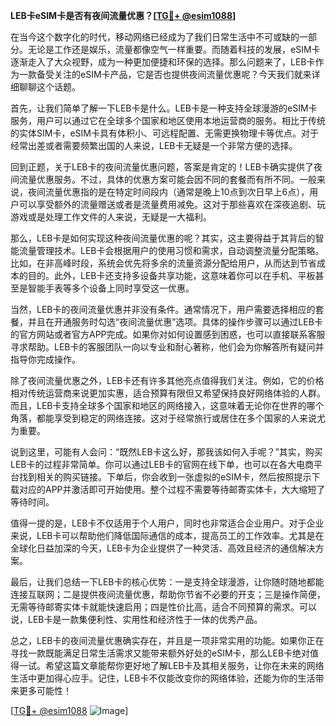 **LEB卡eSIM卡是否有夜间流量优惠？[[TG💪+ @esim1088](https://t.me/s/esim1088)]**

在当今这个数字化的时代，移动网络已经成为了我们日常生活中不可或缺的一部分。无论是工作还是娱乐，流量都像空气一样重要。而随着科技的发展，eSIM卡逐渐走入了大众视野，成为一种更加便捷和环保的选择。那么问题来了，LEB卡作为一款备受关注的eSIM卡产品，它是否也提供夜间流量优惠呢？今天我们就来详细聊聊这个话题。

首先，让我们简单了解一下LEB卡是什么。LEB卡是一种支持全球漫游的eSIM卡服务，用户可以通过它在全球多个国家和地区使用本地运营商的服务。相比于传统的实体SIM卡，eSIM卡具有体积小、可远程配置、无需更换物理卡等优点。对于经常出差或者需要频繁出国的人来说，LEB卡无疑是一个非常方便的选择。

回到正题，关于LEB卡的夜间流量优惠问题，答案是肯定的！LEB卡确实提供了夜间流量优惠服务。不过，具体的优惠方案可能会因不同的套餐而有所不同。一般来说，夜间流量优惠指的是在特定时间段内（通常是晚上10点到次日早上6点），用户可以享受额外的流量赠送或者是流量费用减免。这对于那些喜欢在深夜追剧、玩游戏或是处理工作文件的人来说，无疑是一大福利。

那么，LEB卡是如何实现这种夜间流量优惠的呢？其实，这主要得益于其背后的智能流量管理技术。LEB卡会根据用户的使用习惯和需求，自动调整流量分配策略。比如，在非高峰时段，系统会优先将多余的流量资源分配给用户，从而达到节省成本的目的。此外，LEB卡还支持多设备共享功能，这意味着你可以在手机、平板甚至是智能手表等多个设备上同时享受这一优惠。

当然，LEB卡的夜间流量优惠并非没有条件。通常情况下，用户需要选择相应的套餐，并且在开通服务时勾选“夜间流量优惠”选项。具体的操作步骤可以通过LEB卡的官方网站或者官方APP完成。如果你对如何设置感到困惑，也可以直接联系客服寻求帮助。LEB卡的客服团队一向以专业和耐心著称，他们会为你解答所有疑问并指导你完成操作。

除了夜间流量优惠之外，LEB卡还有许多其他亮点值得我们关注。例如，它的价格相对传统运营商来说更加实惠，适合预算有限但又希望保持良好网络体验的人群。而且，LEB卡支持全球多个国家和地区的网络接入，这意味着无论你在世界的哪个角落，都能享受到稳定的网络连接。这对于经常旅行或居住在多个国家的人来说尤为重要。

说到这里，可能有人会问：“既然LEB卡这么好，那我该如何入手呢？”其实，购买LEB卡的过程非常简单。你可以通过LEB卡的官网在线下单，也可以在各大电商平台找到相关的购买链接。下单后，你会收到一张虚拟的eSIM卡，然后按照提示下载对应的APP并激活即可开始使用。整个过程不需要等待邮寄实体卡，大大缩短了等待时间。

值得一提的是，LEB卡不仅适用于个人用户，同时也非常适合企业用户。对于企业来说，LEB卡可以帮助他们降低国际通信的成本，提高员工的工作效率。尤其是在全球化日益加深的今天，LEB卡为企业提供了一种灵活、高效且经济的通信解决方案。

最后，让我们总结一下LEB卡的核心优势：一是支持全球漫游，让你随时随地都能连接互联网；二是提供夜间流量优惠，帮助你节省不必要的开支；三是操作简便，无需等待邮寄实体卡就能快速启用；四是性价比高，适合不同预算的需求。可以说，LEB卡是一款集便利性、实用性和经济性于一体的优秀产品。

总之，LEB卡的夜间流量优惠确实存在，并且是一项非常实用的功能。如果你正在寻找一款既能满足日常生活需求又能带来额外好处的eSIM卡，那么LEB卡绝对值得一试。希望这篇文章能帮你更好地了解LEB卡及其相关服务，让你在未来的网络生活中更加得心应手。记住，LEB卡不仅能改变你的网络体验，还能为你的生活带来更多可能性！

[[TG💪+ @esim1088](https://t.me/s/esim1088) ![Image](https://i.postimg.cc/4NQfJmqS/Snipaste-2025-05-13-00-14-12.png)]